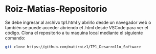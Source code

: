 # Roiz-Matias-Repositorio
Se debe ingresar al archivo tp1.html y abrirlo desde un navegador web o también se puede acceder abriendo el .html desde VSCode para ver el código.
Clona el repositorio a tu maquina local mediante el siguiente comando:
```bash
git clone https://github.com/matiroiz1/TP1_Desarrollo_Software
